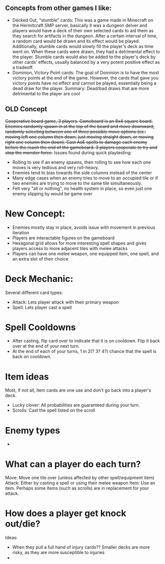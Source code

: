 ## Concepts from other games I like:
- Decked Out, "stumble" cards: This was a game made in Minecraft on the Hermitcraft SMP server, basically it was a dungeon delver and players would have a deck of their own selected cards to aid them as they search for artifacts in the dungeon. After a certain interval of time, a random card would be drawn and its effect would be played. Additionally, stumble cards would slowly fill the player's deck as time went on. When these cards were drawn, they had a detrimental effect to the player. Stumble cards would also be added to the player's deck by other cards' effects, usually balanced by a very potent positive effect as a tradeoff.
- Dominion, Victory Point cards: The goal of Dominion is to have the most victory points at the end of the game. However, the cards that gave you victory points have no effect and cannot be played, essentially being a dead draw for the player. 
Summary: Dead/bad draws that are more detrimental to the player are cool

## OLD Concept
~~Cooperative board game, 3 players. Gameboard is an 8x4 square board. Enemies randomly spawn in at the top of the board and move downward, randomly selecting between one of three possible move options (ex.: moving left one column then down, just moving straight down, or moving right one column then down). Cast AoE spells to damage each enemy before the reach the end of the gameboard. 3 players cooperate to try and stop the monster force.~~
Issues found during quick playtesting:
- Rolling to see if an enemy spawns, then rolling to see how each one moves is very tedious and very roll-heavy.
- Enemies tend to bias towards the side columns instead of the center
- Many edge cases when an enemy tries to move to an occupied tile or if two enemies are trying to move to the same tile simultaneously.
- Felt very "all or nothing", no health system in place, so even just one enemy slipping by would be game over

# New Concept:
- Enemies mostly stay in place, avoids issue with movement in previous iteration
- Players are interactable figures on the gameboard
- Hexagonal grid allows for more interesting spell shapes and gives players access to more adjacent tiles with melee attacks
- Players can have one melee weapon, one equipped item, one spell, and an extra slot of their choice

# Deck Mechanic:
Several different card types:
- Attack: Lets player attack with their primary weapon
- Spell: Lets player cast a spell

# Spell Cooldowns
- After casting, flip card over to indicate that it is on cooldown. Flip it back over at the end of your next turn.
- At the end of each of your turns, 1 in 2(? 3? 4?) chance that the spell is back on cooldown.

# Item ideas
Most, if not all, item cards are one use and don't go back into a player's deck.
- Lucky clover: All probabilities are guaranteed during your turn.
- Scrolls: Cast the spell listed on the scroll

# Enemy types
- 

# What can a player do each turn?
Move: Move one tile over (unless affected by other spell/equipment item)
Attack: Either by casting a spell or using their melee weapon
Item: Use an item. Perhaps some items (such as scrolls) are in replacement for your attack.

# How does a player get knock out/die?
Ideas:
- When they pull a full hand of injury cards?? Smaller decks are more risky, as they are more susceptible to injuries
- 
